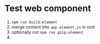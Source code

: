 # Test web component

1. `npm run build:element`
2. merge content into `app.element.js` in root
3. optionally run `npm run gzip:element`
4. 
